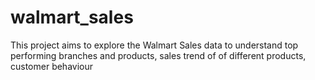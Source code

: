 # walmart_sales
This project aims to explore the Walmart Sales data to understand top performing branches and products, sales trend of of different products, customer behaviour
